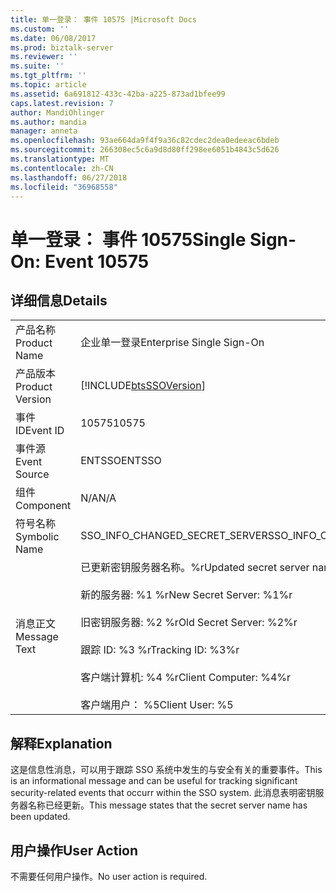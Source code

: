 ```yaml
---
title: 单一登录： 事件 10575 |Microsoft Docs
ms.custom: ''
ms.date: 06/08/2017
ms.prod: biztalk-server
ms.reviewer: ''
ms.suite: ''
ms.tgt_pltfrm: ''
ms.topic: article
ms.assetid: 6a691812-433c-42ba-a225-873ad1bfee99
caps.latest.revision: 7
author: MandiOhlinger
ms.author: mandia
manager: anneta
ms.openlocfilehash: 93ae664da9f4f9a36c82cdec2dea0edeeac6bdeb
ms.sourcegitcommit: 266308ec5c6a9d8d80ff298ee6051b4843c5d626
ms.translationtype: MT
ms.contentlocale: zh-CN
ms.lasthandoff: 06/27/2018
ms.locfileid: "36968558"
---
```

# <a name="single-sign-on-event-10575"></a><span data-ttu-id="dd915-102">单一登录： 事件 10575</span><span class="sxs-lookup"><span data-stu-id="dd915-102">Single Sign-On: Event 10575</span></span>
## <a name="details"></a><span data-ttu-id="dd915-103">详细信息</span><span class="sxs-lookup"><span data-stu-id="dd915-103">Details</span></span>  
  
|                 |                                                                                                                                                                                                   |
|-----------------|---------------------------------------------------------------------------------------------------------------------------------------------------------------------------------------------------|
|  <span data-ttu-id="dd915-104">产品名称</span><span class="sxs-lookup"><span data-stu-id="dd915-104">Product Name</span></span>   |                                                                                     <span data-ttu-id="dd915-105">企业单一登录</span><span class="sxs-lookup"><span data-stu-id="dd915-105">Enterprise Single Sign-On</span></span>                                                                                     |
| <span data-ttu-id="dd915-106">产品版本</span><span class="sxs-lookup"><span data-stu-id="dd915-106">Product Version</span></span> |                                                                    [!INCLUDE[btsSSOVersion](../includes/btsssoversion-md.md)]                                                                     |
|    <span data-ttu-id="dd915-107">事件 ID</span><span class="sxs-lookup"><span data-stu-id="dd915-107">Event ID</span></span>     |                                                                                               <span data-ttu-id="dd915-108">10575</span><span class="sxs-lookup"><span data-stu-id="dd915-108">10575</span></span>                                                                                               |
|  <span data-ttu-id="dd915-109">事件源</span><span class="sxs-lookup"><span data-stu-id="dd915-109">Event Source</span></span>   |                                                                                              <span data-ttu-id="dd915-110">ENTSSO</span><span class="sxs-lookup"><span data-stu-id="dd915-110">ENTSSO</span></span>                                                                                               |
|    <span data-ttu-id="dd915-111">组件</span><span class="sxs-lookup"><span data-stu-id="dd915-111">Component</span></span>    |                                                                                                <span data-ttu-id="dd915-112">N/A</span><span class="sxs-lookup"><span data-stu-id="dd915-112">N/A</span></span>                                                                                                |
|  <span data-ttu-id="dd915-113">符号名称</span><span class="sxs-lookup"><span data-stu-id="dd915-113">Symbolic Name</span></span>  |                                                                                  <span data-ttu-id="dd915-114">SSO_INFO_CHANGED_SECRET_SERVER</span><span class="sxs-lookup"><span data-stu-id="dd915-114">SSO_INFO_CHANGED_SECRET_SERVER</span></span>                                                                                   |
|  <span data-ttu-id="dd915-115">消息正文</span><span class="sxs-lookup"><span data-stu-id="dd915-115">Message Text</span></span>   | <span data-ttu-id="dd915-116">已更新密钥服务器名称。%r</span><span class="sxs-lookup"><span data-stu-id="dd915-116">Updated secret server name.%r</span></span><br /><br /> <span data-ttu-id="dd915-117">新的服务器: %1 %r</span><span class="sxs-lookup"><span data-stu-id="dd915-117">New Secret Server: %1%r</span></span><br /><br /> <span data-ttu-id="dd915-118">旧密钥服务器: %2 %r</span><span class="sxs-lookup"><span data-stu-id="dd915-118">Old Secret Server: %2%r</span></span><br /><br /> <span data-ttu-id="dd915-119">跟踪 ID: %3 %r</span><span class="sxs-lookup"><span data-stu-id="dd915-119">Tracking ID: %3%r</span></span><br /><br /> <span data-ttu-id="dd915-120">客户端计算机: %4 %r</span><span class="sxs-lookup"><span data-stu-id="dd915-120">Client Computer: %4%r</span></span><br /><br /> <span data-ttu-id="dd915-121">客户端用户： %5</span><span class="sxs-lookup"><span data-stu-id="dd915-121">Client User: %5</span></span> |
  
## <a name="explanation"></a><span data-ttu-id="dd915-122">解释</span><span class="sxs-lookup"><span data-stu-id="dd915-122">Explanation</span></span>  
 <span data-ttu-id="dd915-123">这是信息性消息，可以用于跟踪 SSO 系统中发生的与安全有关的重要事件。</span><span class="sxs-lookup"><span data-stu-id="dd915-123">This is an informational message and can be useful for tracking significant security-related events that occurr within the SSO system.</span></span> <span data-ttu-id="dd915-124">此消息表明密钥服务器名称已经更新。</span><span class="sxs-lookup"><span data-stu-id="dd915-124">This message states that the secret server name has been updated.</span></span>  
  
## <a name="user-action"></a><span data-ttu-id="dd915-125">用户操作</span><span class="sxs-lookup"><span data-stu-id="dd915-125">User Action</span></span>  
 <span data-ttu-id="dd915-126">不需要任何用户操作。</span><span class="sxs-lookup"><span data-stu-id="dd915-126">No user action is required.</span></span>